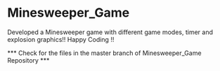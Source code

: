 # Minesweeper_Game
Developed a Minesweeper game with different game modes, timer and explosion graphics!! Happy Coding !!


*** Check for the files in the master branch of Minesweeper_Game Repository ***
